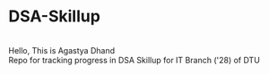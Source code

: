 # DSA-Skillup
<br>
Hello, This is Agastya Dhand
<br>
Repo for tracking progress in DSA Skillup for IT Branch ('28) of DTU